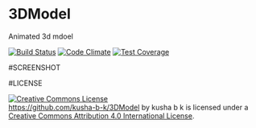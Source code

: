 # 3DModel
Animated 3d mdoel

[![Build Status](https://travis-ci.org/kusha-b-k/3DModel.svg?branch=master)](https://travis-ci.org/kusha-b-k/3DModel)
[![Code Climate](https://codeclimate.com/github/kusha-b-k/3DModel/badges/gpa.svg)](https://codeclimate.com/github/kusha-b-k/3DModel)
[![Test Coverage](https://codeclimate.com/github/kusha-b-k/3DModel/badges/coverage.svg)](https://codeclimate.com/github/kusha-b-k/3DModel/coverage)

#SCREENSHOT

#LICENSE

<a rel="license" href="http://creativecommons.org/licenses/by/4.0/"><img alt="Creative Commons License" style="border-width:0" src="https://i.creativecommons.org/l/by/4.0/88x31.png" /></a><br /><span xmlns:dct="http://purl.org/dc/terms/" property="dct:title">https://github.com/kusha-b-k/3DModel</span> by <span xmlns:cc="http://creativecommons.org/ns#" property="cc:attributionName">kusha b k</span> is licensed under a <a rel="license" href="http://creativecommons.org/licenses/by/4.0/">Creative Commons Attribution 4.0 International License</a>.
